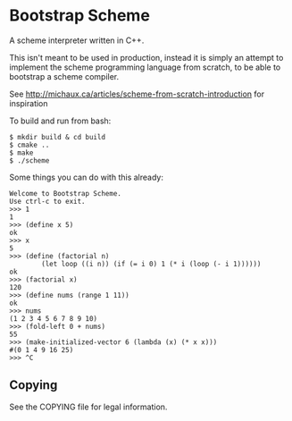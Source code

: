 Bootstrap Scheme
================

A scheme interpreter written in C++.

This isn't meant to be used in production, instead it is simply an attempt
to implement the scheme programming language from scratch, to be able to 
bootstrap a scheme compiler.

See http://michaux.ca/articles/scheme-from-scratch-introduction for inspiration

To build and run from bash:
```
$ mkdir build & cd build
$ cmake ..
$ make
$ ./scheme
```

Some things you can do with this already:
```
Welcome to Bootstrap Scheme.
Use ctrl-c to exit.
>>> 1
1
>>> (define x 5)
ok
>>> x
5
>>> (define (factorial n)
        (let loop ((i n)) (if (= i 0) 1 (* i (loop (- i 1))))))
ok
>>> (factorial x)
120
>>> (define nums (range 1 11))
ok
>>> nums
(1 2 3 4 5 6 7 8 9 10)
>>> (fold-left 0 + nums)
55
>>> (make-initialized-vector 6 (lambda (x) (* x x)))
#(0 1 4 9 16 25)
>>> ^C
```

Copying
-------

See the COPYING file for legal information.

